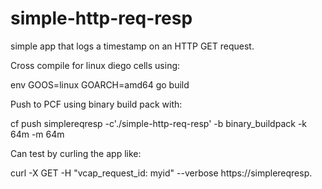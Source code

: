 # simple-http-req-resp
simple app that logs a timestamp on an HTTP GET request.
<p>
Cross compile for linux diego cells using:
  <p>
env GOOS=linux GOARCH=amd64 go build
    <p>
Push to PCF using binary build pack with:
      <p>
cf push simplereqresp -c'./simple-http-req-resp' -b binary_buildpack -k 64m -m 64m

<p>
  Can test by curling the app like:
  <p>
  curl -X GET -H "vcap_request_id: myid" --verbose https://simplereqresp.<Apps Route>
<p>
